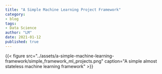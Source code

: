 ```yaml
---
title: "A Simple Machine Learning Project Framework"
category:
- blog
tags:
- Data Science
author: "LM"
date: 2021-01-12
published: true
---
```




{{< figure src="../assets/a-simple-machine-learning-framework/simple_framework_ml_projects.png" caption="A simple almost stateless machine learning framework" >}}

